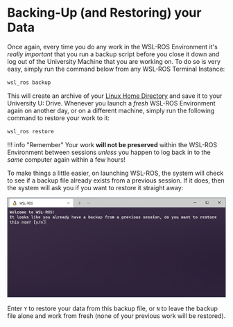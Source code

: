 # Backing-Up (and Restoring) your Data

Once again, every time you do any work in the WSL-ROS Environment it's *really important* that you run a backup script before you close it down and log out of the University Machine that you are working on.  To do so is very easy, simply run the command below from any WSL-ROS Terminal Instance:

```bash
wsl_ros backup
```

This will create an archive of your [Linux Home Directory](../linux-term) and save it to your University U: Drive. Whenever you launch a *fresh* WSL-ROS Environment again on another day, or on a different machine, simply run the following command to restore your work to it:

```bash
wsl_ros restore
```

!!! info "Remember"
    Your work **will not be preserved** within the WSL-ROS Environment between sessions *unless* you happen to log back in to the *same* computer again within a few hours!

To make things a little easier, on launching WSL-ROS, the system will check to see if a backup file already exists from a previous session. If it does, then the system will ask you if you want to restore it straight away:

![](/images/wsl/restore_prompt.png)

Enter `Y` to restore your data from this backup file, or `N` to leave the backup file alone and work from fresh (none of your previous work will be restored). 